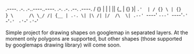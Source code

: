   .----. .-. .-..----..----. .-.   .-.  .--.  .----.
 /  {}  \| | | || {_  | {}  }|  `.'  | / {} \ | {}  }
 \      /\ \_/ /| {__ | .-. \| |\ /| |/  /\  \| .--'
  `----'  `---' `----'`-' `-'`-' ` `-'`-'  `-'`-'

Simple project for drawing shapes on googlemap in separated layers.
At the moment only polygons are supported, but other shapes (those supported by googlemaps drawing library) will
come soon.



